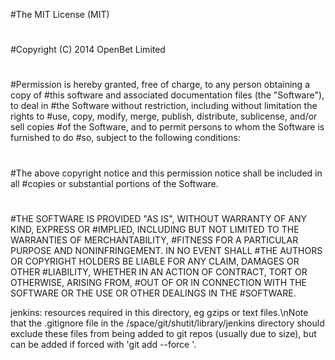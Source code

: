 #The MIT License (MIT)
#
#Copyright (C) 2014 OpenBet Limited
#
#Permission is hereby granted, free of charge, to any person obtaining a copy of
#this software and associated documentation files (the "Software"), to deal in
#the Software without restriction, including without limitation the rights to
#use, copy, modify, merge, publish, distribute, sublicense, and/or sell copies
#of the Software, and to permit persons to whom the Software is furnished to do
#so, subject to the following conditions:
#
#The above copyright notice and this permission notice shall be included in all
#copies or substantial portions of the Software.
#
#THE SOFTWARE IS PROVIDED "AS IS", WITHOUT WARRANTY OF ANY KIND, EXPRESS OR
#IMPLIED, INCLUDING BUT NOT LIMITED TO THE WARRANTIES OF MERCHANTABILITY,
#FITNESS FOR A PARTICULAR PURPOSE AND NONINFRINGEMENT. IN NO EVENT SHALL
#THE AUTHORS OR COPYRIGHT HOLDERS BE LIABLE FOR ANY CLAIM, DAMAGES OR OTHER
#LIABILITY, WHETHER IN AN ACTION OF CONTRACT, TORT OR OTHERWISE, ARISING FROM,
#OUT OF OR IN CONNECTION WITH THE SOFTWARE OR THE USE OR OTHER DEALINGS IN THE
#SOFTWARE.

jenkins: resources required in this directory, eg gzips or text files.\nNote that the .gitignore file in the /space/git/shutit/library/jenkins directory should exclude these files from being added to git repos (usually due to size), but can be added if forced with 'git add --force <file>'.
